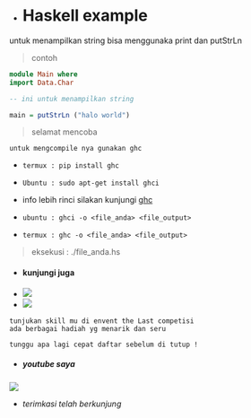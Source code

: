 - # Haskell example

untuk menampilkan string bisa menggunaka print dan putStrLn

> contoh
```haskell
module Main where
import Data.Char

-- ini untuk menampilkan string

main = putStrLn ("halo world")
```

> selamat mencoba

`untuk mengcompile nya gunakan ghc`

- `termux : pip install ghc`
- `Ubuntu : sudo apt-get install ghci`


- info lebih rinci silakan kunjungi [ghc](https://downloads.haskell.org)


- `ubuntu : ghci -o <file_anda> <file_output>`
- `termux : ghc -o <file_anda> <file_output>`


> eksekusi : ./file_anda.hs


- #### kunjungi juga
- [![](https://img.shields.io/static/v1?style=flat&logo=windows&label=blog&message=helixs-crew&color=red)](https://helixs.id)
- [![](https://img.shields.io/static/v1?style=flat&logo=linux&label=event%20helixs.id&message=TheLast&color=cyan)](http://event.helixs.id/TheLast)
```
tunjukan skill mu di envent the Last competisi
ada berbagai hadiah yg menarik dan seru

tunggu apa lagi cepat daftar sebelum di tutup !
```

- ##### youtube saya
[![](https://img.shields.io/static/v1?style=flat&logo=youtube&label=youtube&message=pejuang%20kentang&color=blue)](https://youtube.com/channel/UCtu-GcxKL8kJBXpR1wfMgWg)

-   *terimkasi telah berkunjung*
